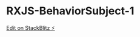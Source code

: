 # RXJS-BehaviorSubject-1

[Edit on StackBlitz ⚡️](https://stackblitz.com/edit/rxjs-behaviorsubject-simpleexample-hualg8)